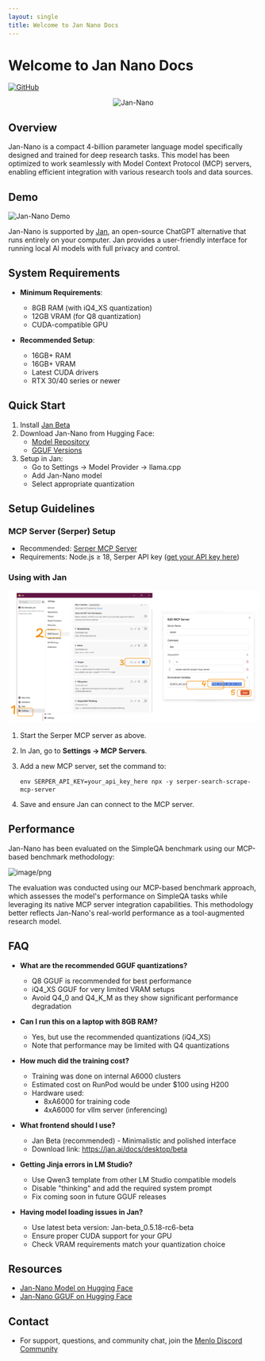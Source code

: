 ```yaml
---
layout: single
title: Welcome to Jan Nano Docs
---
```


# Welcome to Jan Nano Docs

[![GitHub](https://img.shields.io/badge/GitHub-Repository-blue?logo=github)](https://github.com/menloresearch/deep-research)

<div align="center">
  <img src="https://cdn-uploads.huggingface.co/production/uploads/65713d70f56f9538679e5a56/wC7Xtolp7HOFIdKTOJhVt.png" width="300" alt="Jan-Nano">
</div>

## Overview

Jan-Nano is a compact 4-billion parameter language model specifically designed and trained for deep research tasks. This model has been optimized to work seamlessly with Model Context Protocol (MCP) servers, enabling efficient integration with various research tools and data sources.

## Demo

![Jan-Nano Demo](assets/replay.gif)

Jan-Nano is supported by [Jan](https://github.com/menloresearch/jan), an open-source ChatGPT alternative that runs entirely on your computer. Jan provides a user-friendly interface for running local AI models with full privacy and control.

## System Requirements

- **Minimum Requirements**:
    - 8GB RAM (with iQ4_XS quantization)
    - 12GB VRAM (for Q8 quantization)
    - CUDA-compatible GPU

- **Recommended Setup**:
    - 16GB+ RAM
    - 16GB+ VRAM
    - Latest CUDA drivers
    - RTX 30/40 series or newer

## Quick Start

1. Install [Jan Beta](https://jan.ai/docs/desktop/beta)
2. Download Jan-Nano from Hugging Face:
   - [Model Repository](https://huggingface.co/Menlo/Jan-nano)
   - [GGUF Versions](https://huggingface.co/Menlo/Jan-nano-gguf)
3. Setup in Jan:
   - Go to Settings -> Model Provider -> llama.cpp
   - Add Jan-Nano model
   - Select appropriate quantization

## Setup Guidelines

### MCP Server (Serper) Setup

- Recommended: [Serper MCP Server](https://github.com/marcopesani/mcp-server-serper)
- Requirements: Node.js ≥ 18, Serper API key ([get your API key here](https://serper.dev/api-key))

### Using with Jan

![Jan Beta Guidelines](assets/jan-beta-usage.excalidraw.png)

1. Start the Serper MCP server as above.
2. In Jan, go to **Settings → MCP Servers**.
3. Add a new MCP server, set the command to:

   ```
   env SERPER_API_KEY=your_api_key_here npx -y serper-search-scrape-mcp-server
   ```

4. Save and ensure Jan can connect to the MCP server.

## Performance

Jan-Nano has been evaluated on the SimpleQA benchmark using our MCP-based benchmark methodology:

![image/png](https://cdn-uploads.huggingface.co/production/uploads/65713d70f56f9538679e5a56/sdRfF9FX5ApPow9gZ31No.png)

The evaluation was conducted using our MCP-based benchmark approach, which assesses the model's performance on SimpleQA tasks while leveraging its native MCP server integration capabilities. This methodology better reflects Jan-Nano's real-world performance as a tool-augmented research model.

## FAQ

- **What are the recommended GGUF quantizations?**
    - Q8 GGUF is recommended for best performance
    - iQ4_XS GGUF for very limited VRAM setups
    - Avoid Q4_0 and Q4_K_M as they show significant performance degradation

- **Can I run this on a laptop with 8GB RAM?**
    - Yes, but use the recommended quantizations (iQ4_XS)
    - Note that performance may be limited with Q4 quantizations

- **How much did the training cost?**
    - Training was done on internal A6000 clusters
    - Estimated cost on RunPod would be under $100 using H200
    - Hardware used:
        - 8xA6000 for training code
        - 4xA6000 for vllm server (inferencing)

- **What frontend should I use?**
    - Jan Beta (recommended) - Minimalistic and polished interface
    - Download link: <https://jan.ai/docs/desktop/beta>

- **Getting Jinja errors in LM Studio?**
    - Use Qwen3 template from other LM Studio compatible models
    - Disable "thinking" and add the required system prompt
    - Fix coming soon in future GGUF releases

- **Having model loading issues in Jan?**
    - Use latest beta version: Jan-beta_0.5.18-rc6-beta
    - Ensure proper CUDA support for your GPU
    - Check VRAM requirements match your quantization choice

## Resources

- [Jan-Nano Model on Hugging Face](https://huggingface.co/Menlo/Jan-nano)
- [Jan-Nano GGUF on Hugging Face](https://huggingface.co/Menlo/Jan-nano-gguf)

## Contact

- For support, questions, and community chat, join the [Menlo Discord Community](https://discord.com/invite/FTk2MvZwJH)
